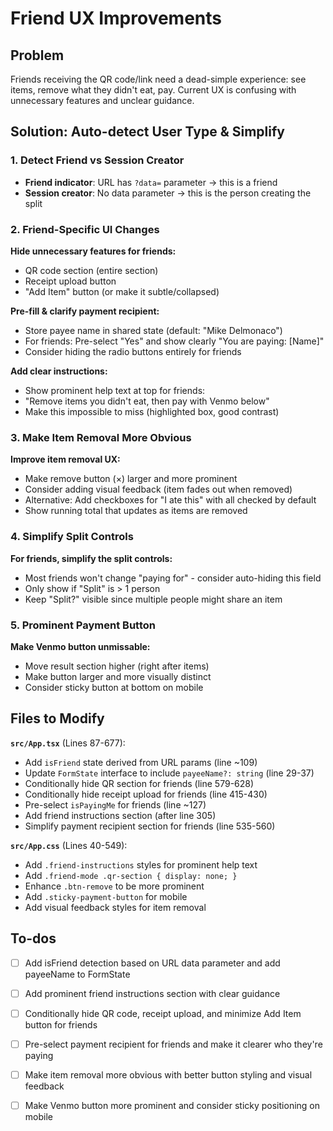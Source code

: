 # Friend UX Improvements

## Problem

Friends receiving the QR code/link need a dead-simple experience: see items, remove what they didn't eat, pay. Current UX is confusing with unnecessary features and unclear guidance.

## Solution: Auto-detect User Type & Simplify

### 1. Detect Friend vs Session Creator

- **Friend indicator**: URL has `?data=` parameter → this is a friend
- **Session creator**: No data parameter → this is the person creating the split

### 2. Friend-Specific UI Changes

**Hide unnecessary features for friends:**

- QR code section (entire section)
- Receipt upload button
- "Add Item" button (or make it subtle/collapsed)

**Pre-fill & clarify payment recipient:**

- Store payee name in shared state (default: "Mike Delmonaco")
- For friends: Pre-select "Yes" and show clearly "You are paying: [Name]"
- Consider hiding the radio buttons entirely for friends

**Add clear instructions:**

- Show prominent help text at top for friends: 
- "Remove items you didn't eat, then pay with Venmo below"
- Make this impossible to miss (highlighted box, good contrast)

### 3. Make Item Removal More Obvious

**Improve item removal UX:**

- Make remove button (×) larger and more prominent
- Consider adding visual feedback (item fades out when removed)
- Alternative: Add checkboxes for "I ate this" with all checked by default
- Show running total that updates as items are removed

### 4. Simplify Split Controls

**For friends, simplify the split controls:**

- Most friends won't change "paying for" - consider auto-hiding this field
- Only show if "Split" is > 1 person
- Keep "Split?" visible since multiple people might share an item

### 5. Prominent Payment Button

**Make Venmo button unmissable:**

- Move result section higher (right after items)
- Make button larger and more visually distinct
- Consider sticky button at bottom on mobile

## Files to Modify

**`src/App.tsx`** (Lines 87-677):

- Add `isFriend` state derived from URL params (line ~109)
- Update `FormState` interface to include `payeeName?: string` (line 29-37)
- Conditionally hide QR section for friends (line 579-628)
- Conditionally hide receipt upload for friends (line 415-430)
- Pre-select `isPayingMe` for friends (line ~127)
- Add friend instructions section (after line 305)
- Simplify payment recipient section for friends (line 535-560)

**`src/App.css`** (Lines 40-549):

- Add `.friend-instructions` styles for prominent help text
- Add `.friend-mode .qr-section { display: none; }`
- Enhance `.btn-remove` to be more prominent
- Add `.sticky-payment-button` for mobile
- Add visual feedback styles for item removal

## To-dos

- [ ] Add isFriend detection based on URL data parameter and add payeeName to FormState
- [ ] Add prominent friend instructions section with clear guidance
- [ ] Conditionally hide QR code, receipt upload, and minimize Add Item button for friends
- [ ] Pre-select payment recipient for friends and make it clearer who they're paying
- [ ] Make item removal more obvious with better button styling and visual feedback
- [ ] Make Venmo button more prominent and consider sticky positioning on mobile

